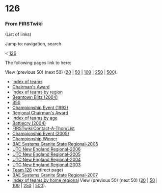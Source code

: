 # 126

### From FIRSTwiki

(List of links)

Jump to: navigation, search

&lt; [126](/index.php?title=126&redirect=no "126" )  

The following pages link to here:

View (previous 50) (next 50)
([20](/index.php?title=Special:Whatlinkshere/126&limit=20&from=0
"Special:Whatlinkshere/126" ) |
[50](/index.php?title=Special:Whatlinkshere/126&limit=50&from=0
"Special:Whatlinkshere/126" ) |
[100](/index.php?title=Special:Whatlinkshere/126&limit=100&from=0
"Special:Whatlinkshere/126" ) |
[250](/index.php?title=Special:Whatlinkshere/126&limit=250&from=0
"Special:Whatlinkshere/126" ) |
[500](/index.php?title=Special:Whatlinkshere/126&limit=500&from=0
"Special:Whatlinkshere/126" )).

  * [Index of teams](/index.php/Index_of_teams "Index of teams" )
  * [Chairman's Award](/index.php/Chairman%27s_Award "Chairman's Award" )
  * [Index of teams by region](/index.php/Index_of_teams_by_region "Index of teams by region" )
  * [Beantown Blitz (2004)](/index.php/Beantown_Blitz_%282004%29 "Beantown Blitz \(2004\)" )
  * [350](/index.php/350 "350" )
  * [Championship Event (1992)](/index.php/Championship_Event_%281992%29 "Championship Event \(1992\)" )
  * [Regional Chairman's Award](/index.php/Regional_Chairman%27s_Award "Regional Chairman's Award" )
  * [Index of teams by age](/index.php/Index_of_teams_by_age "Index of teams by age" )
  * [Battlecry (2004)](/index.php/Battlecry_%282004%29 "Battlecry \(2004\)" )
  * [FIRSTwiki:Contact-A-Thon/List](/index.php/FIRSTwiki:Contact-A-Thon/List "FIRSTwiki:Contact-A-Thon/List" )
  * [Championship Event (2005)](/index.php/Championship_Event_%282005%29 "Championship Event \(2005\)" )
  * [Championship Winner](/index.php/Championship_Winner "Championship Winner" )
  * [BAE Systems Granite State Regional-2005](/index.php/BAE_Systems_Granite_State_Regional-2005 "BAE Systems Granite State Regional-2005" )
  * [UTC New England Regional-2006](/index.php/UTC_New_England_Regional-2006 "UTC New England Regional-2006" )
  * [UTC New England Regional-2005](/index.php/UTC_New_England_Regional-2005 "UTC New England Regional-2005" )
  * [UTC New England Regional-2004](/index.php/UTC_New_England_Regional-2004 "UTC New England Regional-2004" )
  * [UTC New England Regional-2003](/index.php/UTC_New_England_Regional-2003 "UTC New England Regional-2003" )
  * [Team 126](/index.php?title=Team_126&redirect=no "Team 126" ) (redirect page) 
  * [BAE Systems Granite State Regional-2007](/index.php/BAE_Systems_Granite_State_Regional-2007 "BAE Systems Granite State Regional-2007" )
  * [Index of teams by home regional](/index.php/Index_of_teams_by_home_regional "Index of teams by home regional" )
View (previous 50) (next 50)
([20](/index.php?title=Special:Whatlinkshere/126&limit=20&from=0
"Special:Whatlinkshere/126" ) |
[50](/index.php?title=Special:Whatlinkshere/126&limit=50&from=0
"Special:Whatlinkshere/126" ) |
[100](/index.php?title=Special:Whatlinkshere/126&limit=100&from=0
"Special:Whatlinkshere/126" ) |
[250](/index.php?title=Special:Whatlinkshere/126&limit=250&from=0
"Special:Whatlinkshere/126" ) |
[500](/index.php?title=Special:Whatlinkshere/126&limit=500&from=0
"Special:Whatlinkshere/126" )).

